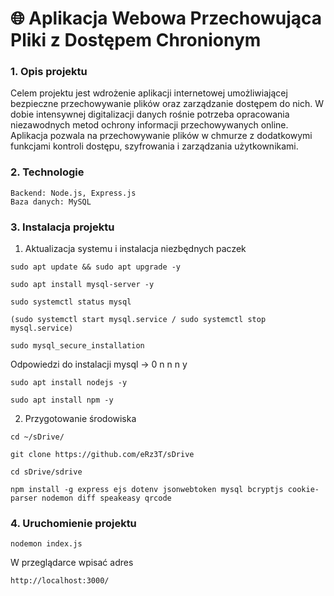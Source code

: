# 🌐 Aplikacja Webowa Przechowująca Pliki z Dostępem Chronionym

### 1. Opis projektu

Celem projektu jest wdrożenie aplikacji internetowej umożliwiającej bezpieczne przechowywanie plików oraz zarządzanie dostępem do nich. W dobie intensywnej digitalizacji danych rośnie potrzeba opracowania niezawodnych metod ochrony informacji przechowywanych online. Aplikacja pozwala na przechowywanie plików w chmurze z dodatkowymi funkcjami kontroli dostępu, szyfrowania i zarządzania użytkownikami.


### 2. Technologie
    Backend: Node.js, Express.js
    Baza danych: MySQL

### 3. Instalacja projektu

1. Aktualizacja systemu i instalacja niezbędnych paczek

```
sudo apt update && sudo apt upgrade -y
```
```
sudo apt install mysql-server -y
```
```
sudo systemctl status mysql
```
```
(sudo systemctl start mysql.service / sudo systemctl stop mysql.service)
```
```
sudo mysql_secure_installation
```
Odpowiedzi do instalacji mysql -> 0 n n n y
```
sudo apt install nodejs -y
```
```
sudo apt install npm -y
```

2. Przygotowanie środowiska

```
cd ~/sDrive/

git clone https://github.com/eRz3T/sDrive
```
```
cd sDrive/sdrive

npm install -g express ejs dotenv jsonwebtoken mysql bcryptjs cookie-parser nodemon diff speakeasy qrcode
```
### 4. Uruchomienie projektu
```
nodemon index.js
```
W przeglądarce wpisać adres
```
http://localhost:3000/
```
